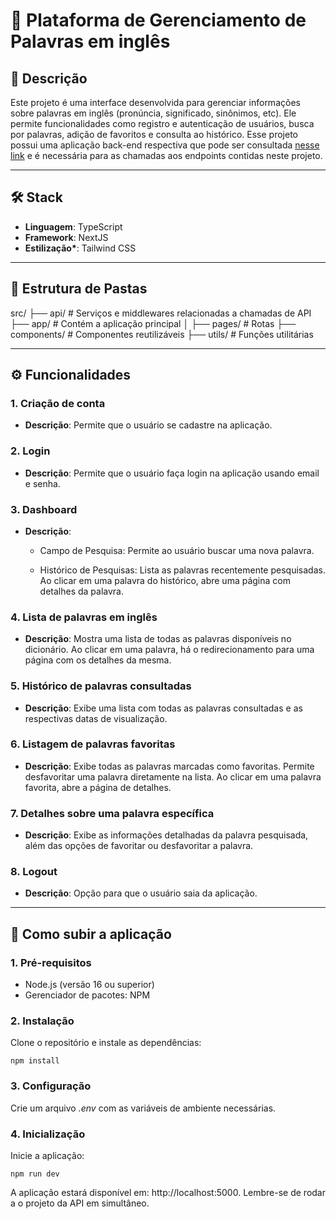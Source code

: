 # 📖 Plataforma de Gerenciamento de Palavras em inglês

## 📝 Descrição

Este projeto é uma interface desenvolvida para gerenciar informações sobre palavras em inglês (pronúncia, significado, sinônimos, etc). Ele permite funcionalidades como registro e autenticação de usuários, busca por palavras, adição de favoritos e consulta ao histórico.
Esse projeto possui uma aplicação back-end respectiva que pode ser consultada [nesse link](https://github.com/leticiaflbiazioli/english-words-api) e é necessária para as chamadas aos endpoints contidas neste projeto.

---

## 🛠️ Stack

- **Linguagem**: TypeScript
- **Framework**: NextJS
- **Estilização\***: Tailwind CSS

---

## 📂 Estrutura de Pastas

src/
├── api/ # Serviços e middlewares relacionadas a chamadas de API
├── app/ # Contém a aplicação principal
│ ├── pages/ # Rotas
├── components/ # Componentes reutilizáveis
├── utils/ # Funções utilitárias

---

## ⚙️ Funcionalidades

### **1. Criação de conta**

- **Descrição**: Permite que o usuário se cadastre na aplicação.

### **2. Login**

- **Descrição**: Permite que o usuário faça login na aplicação usando email e senha.

### **3. Dashboard**

- **Descrição**:

  - Campo de Pesquisa: Permite ao usuário buscar uma nova palavra.

  - Histórico de Pesquisas: Lista as palavras recentemente pesquisadas. Ao clicar em uma palavra do histórico, abre uma página com detalhes da palavra.

### **4. Lista de palavras em inglês**

- **Descrição**: Mostra uma lista de todas as palavras disponíveis no dicionário. Ao clicar em uma palavra, há o redirecionamento para uma página com os detalhes da mesma.

### **5. Histórico de palavras consultadas**

- **Descrição**: Exibe uma lista com todas as palavras consultadas e as respectivas datas de visualização.

### **6. Listagem de palavras favoritas**

- **Descrição**: Exibe todas as palavras marcadas como favoritas. Permite desfavoritar uma palavra diretamente na lista. Ao clicar em uma palavra favorita, abre a página de detalhes.

### **7. Detalhes sobre uma palavra específica**

- **Descrição**: Exibe as informações detalhadas da palavra pesquisada, além das opções de favoritar ou desfavoritar a palavra.

### **8. Logout**

- **Descrição**: Opção para que o usuário saia da aplicação.

---

## 🚀 Como subir a aplicação

### **1. Pré-requisitos**

- Node.js (versão 16 ou superior)
- Gerenciador de pacotes: NPM

### **2. Instalação**

Clone o repositório e instale as dependências:

`npm install`

### **3. Configuração**

Crie um arquivo _.env_ com as variáveis de ambiente necessárias.

### **4. Inicialização**

Inicie a aplicação:

`npm run dev`

A aplicação estará disponível em: http://localhost:5000. Lembre-se de rodar a o projeto da API em simultâneo.
